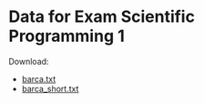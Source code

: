 # Data for Exam Scientific Programming 1

Download:

- [barca.txt](https://raw.githubusercontent.com/spcourse/exam-tests/main/data/barca.txt)
- [barca_short.txt](https://raw.githubusercontent.com/spcourse/exam-tests/main/data/barca_short.txt)
